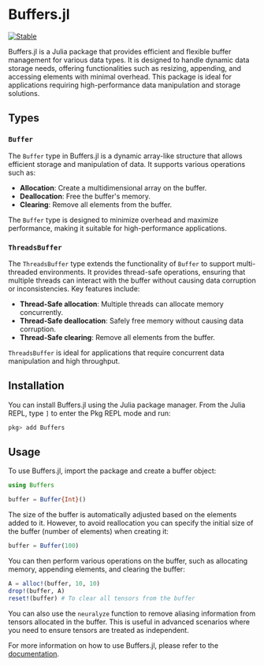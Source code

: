 # Buffers.jl
  
  [![Stable](https://img.shields.io/badge/docs-stable-blue.svg)](https://fkfest.github.io/Buffers.jl/dev)

Buffers.jl is a Julia package that provides efficient and flexible buffer management for various data types. It is designed to handle dynamic data storage needs, offering functionalities such as resizing, appending, and accessing elements with minimal overhead. This package is ideal for applications requiring high-performance data manipulation and storage solutions.

## Types

### `Buffer`

The `Buffer` type in Buffers.jl is a dynamic array-like structure that allows efficient storage and manipulation of data. It supports various operations such as:

- **Allocation**: Create a multidimensional array on the buffer.
- **Deallocation**: Free the buffer's memory.
- **Clearing**: Remove all elements from the buffer.

The `Buffer` type is designed to minimize overhead and maximize performance, making it suitable for high-performance applications.

### `ThreadsBuffer`

The `ThreadsBuffer` type extends the functionality of `Buffer` to support multi-threaded environments. It provides thread-safe operations, ensuring that multiple threads can interact with the buffer without causing data corruption or inconsistencies. Key features include:

- **Thread-Safe allocation**: Multiple threads can allocate memory concurrently.
- **Thread-Safe deallocation**: Safely free memory without causing data corruption.
- **Thread-Safe clearing**: Remove all elements from the buffer.

`ThreadsBuffer` is ideal for applications that require concurrent data manipulation and high throughput.

## Installation

You can install Buffers.jl using the Julia package manager. From the Julia REPL, type `]` to enter the Pkg REPL mode and run:

```julia
pkg> add Buffers
```

## Usage

To use Buffers.jl, import the package and create a buffer object:

```julia
using Buffers

buffer = Buffer{Int}()
```

The size of the buffer is automatically adjusted based on the elements added to it. However, to avoid reallocation you can specify the initial size of the buffer (number of elements) when creating it:

```julia
buffer = Buffer(100)
```

You can then perform various operations on the buffer, such as allocating memory, appending elements, and clearing the buffer:

```julia
A = alloc!(buffer, 10, 10)
drop!(buffer, A)
reset!(buffer) # To clear all tensors from the buffer
```

You can also use the `neuralyze` function to remove aliasing information from tensors allocated in the buffer. This is useful in advanced scenarios where you need to ensure tensors are treated as independent.

For more information on how to use Buffers.jl, please refer to the [documentation](https://fkfest.github.io/Buffers.jl/dev).
